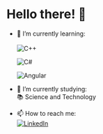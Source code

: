 # Hello there! 👋

- 🌱 I’m currently learning:  
  <br>
  ![C++](https://img.shields.io/badge/C%2B%2B-00599C?style=for-the-badge&logo=c%2B%2B&logoColor=white)    
    
  ![C#](https://img.shields.io/badge/C%23-239120?style=for-the-badge&logo=c-sharp&logoColor=white)     
    
  ![Angular](https://img.shields.io/badge/Angular-DD0031?style=for-the-badge&logo=angular&logoColor=white)    
    
- 🔭 I’m currently studying:  
   :books: Science and Technology  

- 📫 How to reach me:  
 [![LinkedIn](https://img.shields.io/badge/LinkedIn-0077B5?style=for-the-badge&logo=linkedin&logoColor=white)](https://www.linkedin.com/in/gabriel-f-622194245/)

